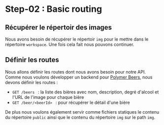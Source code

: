 # Step-02 : Basic routing

## Récupérer le répertoir des images

Nous avons besoin de récupérer le répertoir `img` pour le mettre dans le répertoire `workspace`.
Une fois cela fait nous pouvons continuer.

## Définir les routes

Nous allons définir les routes dont nous avons besoin pour notre API.  
Comme nous voulons développer un backend pour [Polymer Beers](https://github.com/LostInBrittany/polymer-beers), nous devons définir les routes :
* `GET /beers ` : la liste des bières avec nom, description, degré d'alcool et l'URL de l'image pour chaque bière
* `GET /beer/<beerId> ` : pour récupérer le détail d'une bière

De plus nous voulons également servir comme fichiers statiques le contenu du répertoire `public` ainsi que le contenu du répertoire `img` sur le path `img`.


